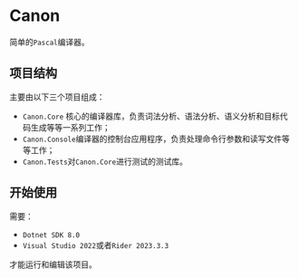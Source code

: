 # Canon

简单的`Pascal`编译器。

## 项目结构

主要由以下三个项目组成：

- `Canon.Core` 核心的编译器库，负责词法分析、语法分析、语义分析和目标代码生成等等一系列工作；
- `Canon.Console`编译器的控制台应用程序，负责处理命令行参数和读写文件等等工作；
- `Canon.Tests`对`Canon.Core`进行测试的测试库。

## 开始使用

需要：

- `Dotnet SDK 8.0`
- `Visual Studio 2022`或者`Rider 2023.3.3`

才能运行和编辑该项目。

